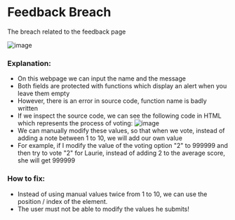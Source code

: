 # Feedback Breach
The breach related to the feedback page

![image](https://user-images.githubusercontent.com/36443074/145081193-523ef1a7-a327-459f-97f7-99f7333ed272.png)



### Explanation:
- On this webpage we can input the name and the message
- Both fields are protected with functions which display an alert when you leave them empty
- However, there is an error in source code, function name is badly written
- If we inspect the source code, we can see the following code in HTML which represents the process of voting:
    ![image](https://user-images.githubusercontent.com/36443074/145009298-3733b978-5a20-4204-9676-e75b4edf851b.png)
- We can manually modify these values, so that when we vote, instead of adding a note between 1 to 10, we will add our own value
- For example, if I modify the value of the voting option "2" to 999999 and then try to vote "2" for Laurie, instead of adding 2 to the average score, she will get 999999

### How to fix:
- Instead of using manual values twice from 1 to 10, we can use the position / index of the element.
- The user must not be able to modify the values he submits!

